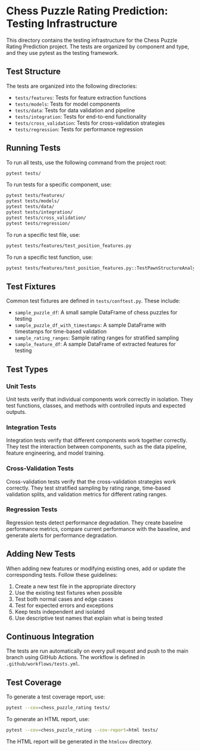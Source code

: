 # Chess Puzzle Rating Prediction: Testing Infrastructure

This directory contains the testing infrastructure for the Chess Puzzle Rating Prediction project. The tests are organized by component and type, and they use pytest as the testing framework.

## Test Structure

The tests are organized into the following directories:

- `tests/features`: Tests for feature extraction functions
- `tests/models`: Tests for model components
- `tests/data`: Tests for data validation and pipeline
- `tests/integration`: Tests for end-to-end functionality
- `tests/cross_validation`: Tests for cross-validation strategies
- `tests/regression`: Tests for performance regression

## Running Tests

To run all tests, use the following command from the project root:

```bash
pytest tests/
```

To run tests for a specific component, use:

```bash
pytest tests/features/
pytest tests/models/
pytest tests/data/
pytest tests/integration/
pytest tests/cross_validation/
pytest tests/regression/
```

To run a specific test file, use:

```bash
pytest tests/features/test_position_features.py
```

To run a specific test function, use:

```bash
pytest tests/features/test_position_features.py::TestPawnStructureAnalysis::test_identify_pawn_chains_empty
```

## Test Fixtures

Common test fixtures are defined in `tests/conftest.py`. These include:

- `sample_puzzle_df`: A small sample DataFrame of chess puzzles for testing
- `sample_puzzle_df_with_timestamps`: A sample DataFrame with timestamps for time-based validation
- `sample_rating_ranges`: Sample rating ranges for stratified sampling
- `sample_feature_df`: A sample DataFrame of extracted features for testing

## Test Types

### Unit Tests

Unit tests verify that individual components work correctly in isolation. They test functions, classes, and methods with controlled inputs and expected outputs.

### Integration Tests

Integration tests verify that different components work together correctly. They test the interaction between components, such as the data pipeline, feature engineering, and model training.

### Cross-Validation Tests

Cross-validation tests verify that the cross-validation strategies work correctly. They test stratified sampling by rating range, time-based validation splits, and validation metrics for different rating ranges.

### Regression Tests

Regression tests detect performance degradation. They create baseline performance metrics, compare current performance with the baseline, and generate alerts for performance degradation.

## Adding New Tests

When adding new features or modifying existing ones, add or update the corresponding tests. Follow these guidelines:

1. Create a new test file in the appropriate directory
2. Use the existing test fixtures when possible
3. Test both normal cases and edge cases
4. Test for expected errors and exceptions
5. Keep tests independent and isolated
6. Use descriptive test names that explain what is being tested

## Continuous Integration

The tests are run automatically on every pull request and push to the main branch using GitHub Actions. The workflow is defined in `.github/workflows/tests.yml`.

## Test Coverage

To generate a test coverage report, use:

```bash
pytest --cov=chess_puzzle_rating tests/
```

To generate an HTML report, use:

```bash
pytest --cov=chess_puzzle_rating --cov-report=html tests/
```

The HTML report will be generated in the `htmlcov` directory.
